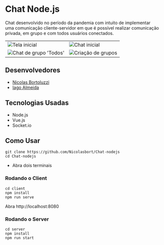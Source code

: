 # Chat Node.js

Chat desenvolvido no período da pandemia com intuito de implementar uma comunicação cliente-servidor
em que é possível realizar comunicação privada, em grupo e com todos usuários conectados.

| | |
|-|-|
|![Tela inicial](docs/tela_inicial.png) | ![Chat inicial](docs/chat_inicial.png) |
| ![Chat de grupo 'Todos'](docs/chat_todos.png)   | ![Criação de grupos](docs/grupo.png) |



## Desenvolvedores

- [Nicolas Bortoluzzi](https://github.com/Nicolasbort)
- [Iago Almeida](https://github.com/iagobalmeida)

## Tecnologias Usadas

- Node.js
- Vue.js
- Socket.io

## Como Usar

```
git clone https://github.com/Nicolasbort/Chat-nodejs
cd Chat-nodejs
```

- Abra dois terminais

### Rodando o Client

```
cd client
npm install
npm run serve
```

Abra http://localhost:8080

### Rodando o Server

```
cd server
npm install
npm run start
```

